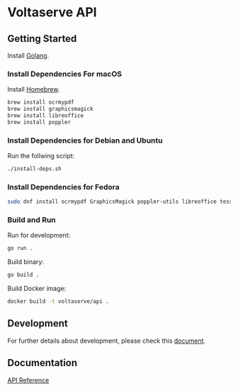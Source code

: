 # Voltaserve API

## Getting Started

Install [Golang](https://go.dev/doc/install).

### Install Dependencies For macOS

Install [Homebrew](https://brew.sh).

```sh
brew install ocrmypdf
brew install graphicsmagick
brew install libreoffice
brew install poppler
```

### Install Dependencies for Debian and Ubuntu

Run the follwing script:

```sh
./install-deps.sh
```

### Install Dependencies for Fedora

```sh
sudo dnf install ocrmypdf GraphicsMagick poppler-utils libreoffice tesseract
```

### Build and Run

Run for development:

```sh
go run .
```

Build binary:

```sh
go build .
```

Build Docker image:

```sh
docker build -t voltaserve/api .
```

## Development

For further details about development, please check this [document](./DEVELOPMENT.md).

## Documentation

[API Reference](https://voltaserve.com/api-docs/)
